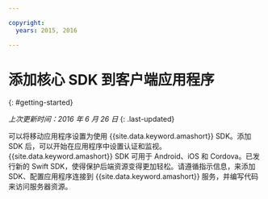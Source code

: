 ```yaml
---

copyright:
  years: 2015, 2016

---
```


# 添加核心 SDK 到客户端应用程序
{: #getting-started}

*上次更新时间：2016 年 6 月 26 日*
{: .last-updated}

可以将移动应用程序设置为使用 {{site.data.keyword.amashort}} SDK。添加 SDK 后，可以开始在应用程序中设置认证和监视。{{site.data.keyword.amashort}} SDK 可用于 Android、iOS 和 Cordova。已发行新的 Swift SDK，使得保护后端资源变得更加轻松。请遵循指示信息，来添加 SDK、配置应用程序连接到 {{site.data.keyword.amashort}} 服务，并编写代码来访问服务器资源。
